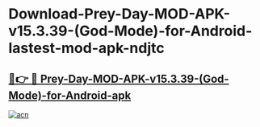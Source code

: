 # Download-Prey-Day-MOD-APK-v15.3.39-(God-Mode)-for-Android-lastest-mod-apk-ndjtc

<h2><a href="https://apkcomod.com?title=Prey-Day-MOD-APK-v15.3.39-(God-Mode)-for-Android">🔗👉 🔴 Prey-Day-MOD-APK-v15.3.39-(God-Mode)-for-Android-apk </a></h2>

[![acn](https://github.com/user-attachments/assets/0f9c940e-d8b0-45ae-aac7-cd30a18b3e1c)](https://apkcomod.com?title=Prey-Day-MOD-APK-v15.3.39-(God-Mode)-for-Android)
